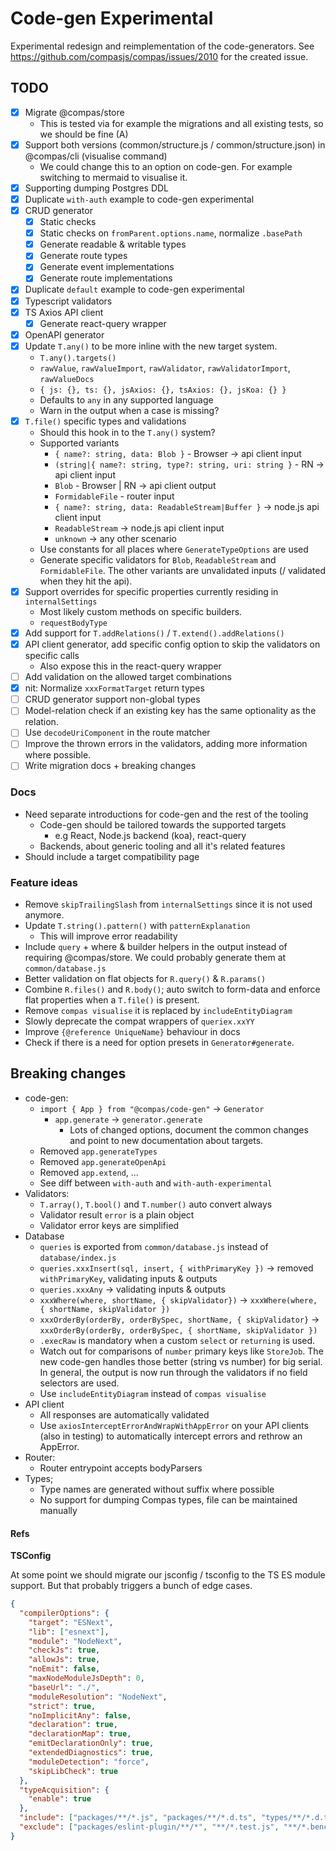 # Code-gen Experimental

Experimental redesign and reimplementation of the code-generators. See
https://github.com/compasjs/compas/issues/2010 for the created issue.

## TODO

- [x] Migrate @compas/store
  - This is tested via for example the migrations and all existing tests, so we
    should be fine (A)
- [x] Support both versions (common/structure.js / common/structure.json) in
      @compas/cli (visualise command)
  - We could change this to an option on code-gen. For example switching to
    mermaid to visualise it.
- [x] Supporting dumping Postgres DDL
- [x] Duplicate `with-auth` example to code-gen experimental
- [x] CRUD generator
  - [x] Static checks
  - [x] Static checks on `fromParent.options.name`, normalize `.basePath`
  - [x] Generate readable & writable types
  - [x] Generate route types
  - [x] Generate event implementations
  - [x] Generate route implementations
- [x] Duplicate `default` example to code-gen experimental
- [x] Typescript validators
- [x] TS Axios API client
  - [x] Generate react-query wrapper
- [x] OpenAPI generator
- [x] Update `T.any()` to be more inline with the new target system.
  - `T.any().targets()`
  - `rawValue`, `rawValueImport`, `rawValidator`, `rawValidatorImport`,
    `rawValueDocs`
  - `{ js: {}, ts: {}, jsAxios: {}, tsAxios: {}, jsKoa: {} }`
  - Defaults to `any` in any supported language
  - Warn in the output when a case is missing?
- [x] `T.file()` specific types and validations
  - Should this hook in to the `T.any()` system?
  - Supported variants
    - `{ name?: string, data: Blob }` - Browser -> api client input
    - `(string|{ name?: string, type?: string, uri: string }` - RN -> api client
      input
    - `Blob` - Browser | RN -> api client output
    - `FormidableFile` - router input
    - `{ name?: string, data: ReadableStream|Buffer }` -> node.js api client
      input
    - `ReadableStream` -> node.js api client input
    - `unknown` -> any other scenario
  - Use constants for all places where `GenerateTypeOptions` are used
  - Generate specific validators for `Blob`, `ReadableStream` and
    `FormidableFile`. The other variants are unvalidated inputs (/ validated
    when they hit the api).
- [x] Support overrides for specific properties currently residing in
      `internalSettings`
  - Most likely custom methods on specific builders.
  - `requestBodyType`
- [x] Add support for `T.addRelations()` / `T.extend().addRelations()`
- [x] API client generator, add specific config option to skip the validators on
      specific calls
  - Also expose this in the react-query wrapper
- [ ] Add validation on the allowed target combinations
- [x] nit: Normalize `xxxFormatTarget` return types
- [ ] CRUD generator support non-global types
- [ ] Model-relation check if an existing key has the same optionality as the
      relation.
- [ ] Use `decodeUriComponent` in the route matcher
- [ ] Improve the thrown errors in the validators, adding more information where
      possible.
- [ ] Write migration docs + breaking changes

### Docs

- Need separate introductions for code-gen and the rest of the tooling
  - Code-gen should be tailored towards the supported targets
    - e.g React, Node.js backend (koa), react-query
  - Backends, about generic tooling and all it's related features
- Should include a target compatibility page

### Feature ideas

- Remove `skipTrailingSlash` from `internalSettings` since it is not used
  anymore.
- Update `T.string().pattern()` with `patternExplanation`
  - This will improve error readability
- Include `query` + where & builder helpers in the output instead of requiring
  @compas/store. We could probably generate them at `common/database.js`
- Better validation on flat objects for `R.query()` & `R.params()`
- Combine `R.files()` and `R.body()`; auto switch to form-data and enforce flat
  properties when a `T.file()` is present.
- Remove `compas visualise` it is replaced by `includeEntityDiagram`
- Slowly deprecate the compat wrappers of `queriex.xxYY`
- Improve `{@reference UniqueName}` behaviour in docs
- Check if there is a need for option presets in `Generator#generate`.

## Breaking changes

- code-gen:
  - `import { App } from "@compas/code-gen"` -> `Generator`
    - `app.generate` -> `generator.generate`
      - Lots of changed options, document the common changes and point to new
        documentation about targets.
  - Removed `app.generateTypes`
  - Removed `app.generateOpenApi`
  - Removed `app.extend`, ...
  - See diff between `with-auth` and `with-auth-experimental`
- Validators:
  - `T.array()`, `T.bool()` and `T.number()` auto convert always
  - Validator result `error` is a plain object
  - Validator error keys are simplified
- Database
  - `queries` is exported from `common/database.js` instead of
    `database/index.js`
  - `queries.xxxInsert(sql, insert, { withPrimaryKey })` -> removed
    `withPrimaryKey`, validating inputs & outputs
  - `queries.xxxAny` -> validating inputs & outputs
  - `xxxWhere(where, shortName, { skipValidator})` ->
    `xxxWhere(where, { shortName, skipValidator })`
  - `xxxOrderBy(orderBy, orderBySpec, shortName, { skipValidator}` ->
    `xxxOrderBy(orderBy, orderBySpec, { shortName, skipValidator })`
  - `.execRaw` is mandatory when a custom `select` or `returning` is used.
  - Watch out for comparisons of `number` primary keys like `StoreJob`. The new
    code-gen handles those better (string vs number) for big serial. In general,
    the output is now run through the validators if no field selectors are used.
  - Use `includeEntityDiagram` instead of `compas visualise`
- API client
  - All responses are automatically validated
  - Use `axiosInterceptErrorAndWrapWithAppError` on your API clients (also in
    testing) to automatically intercept errors and rethrow an AppError.
- Router:
  - Router entrypoint accepts bodyParsers
- Types;
  - Type names are generated without suffix where possible
  - No support for dumping Compas types, file can be maintained manually

#### Refs

**TSConfig**

At some point we should migrate our jsconfig / tsconfig to the TS ES module
support. But that probably triggers a bunch of edge cases.

```json
{
  "compilerOptions": {
    "target": "ESNext",
    "lib": ["esnext"],
    "module": "NodeNext",
    "checkJs": true,
    "allowJs": true,
    "noEmit": false,
    "maxNodeModuleJsDepth": 0,
    "baseUrl": "./",
    "moduleResolution": "NodeNext",
    "strict": true,
    "noImplicitAny": false,
    "declaration": true,
    "declarationMap": true,
    "emitDeclarationOnly": true,
    "extendedDiagnostics": true,
    "moduleDetection": "force",
    "skipLibCheck": true
  },
  "typeAcquisition": {
    "enable": true
  },
  "include": ["packages/**/*.js", "packages/**/*.d.ts", "types/**/*.d.ts"],
  "exclude": ["packages/eslint-plugin/**/*", "**/*.test.js", "**/*.bench.js"]
}
```

